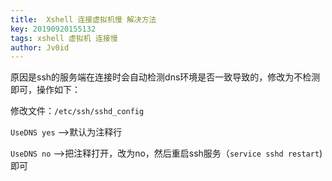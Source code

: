 ```yaml
---
title:  Xshell 连接虚拟机慢 解决方法
key: 20190920155132
tags: xshell 虚拟机 连接慢
author: Jv0id
---
```


原因是ssh的服务端在连接时会自动检测dns环境是否一致导致的，修改为不检测即可，操作如下：

修改文件：`/etc/ssh/sshd_config`

`UseDNS yes` —>默认为注释行

`UseDNS no` —>把注释打开，改为no，然后重启ssh服务（`service sshd restart`)即可
